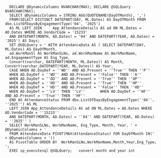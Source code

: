       DECLARE @DynamicColumns NVARCHAR(MAX); DECLARE @SQLQuery NVARCHAR(MAX);  
      SELECT @DynamicColumns = STRING_AGG(QUOTENAME(DayOfMonth), ',')
      FROM(SELECT DISTINCT DATEPART(DAY, ML.Dates) AS DayOfMonth FROM dbo.ListOfDaysByEngagementType('04', '2025')
      AS ML LEFT JOIN     App_AttendanceDetails AS ad ON ML.Dates = AD.Dates WHERE AD.VendorCode = '15233'
      AND DATEPART(MONTH, AD.Dates) = '04' AND DATEPART(YEAR, AD.Dates) = '2025') AS Days;              
      SET @SQLQuery = ' WITH AttendanceData AS ( SELECT DATEPART(DAY, ML.Dates) AS DayOfMonth,
      ad.WorkManSl AS WorkManSLNo, ad.WorkManName AS WorkManName, ad.EngagementType AS Eng_Type,  
      Convert(varchar, DATEPART(MONTH, ML.Dates)) AS Month, Convert(varchar,DATEPART(YEAR, ML.Dates)) AS Year, 
      CASE WHEN AD.DayDef = ''WD'' AND AD.Present = ''True'' THEN ''P'' 
      WHEN AD.DayDef = ''WD'' AND AD.Present = ''False'' THEN ''A''    
      WHEN AD.DayDef = ''OD'' AND AD.Present = ''True'' THEN ''OP''  
      WHEN AD.DayDef = ''HD'' AND AD.Present = ''True'' THEN ''HP''  
      WHEN AD.DayDef = ''HD'' AND AD.Present = ''False'' THEN ''HD''  
      WHEN AD.DayDef = ''LV'' THEN ''LV''       WHEN AD.DayDef = ''HF'' AND AD.Present = ''True'' THEN ''HF''  
      END AS AttendanceStatus FROM dbo.ListOfDaysByEngagementType(''04'', ''2025'') AS ML 
      LEFT JOIN App_AttendanceDetails AS ad ON ML.Dates = AD.Dates WHERE AD.VendorCode = ''15233''
      AND DATEPART(MONTH, AD.Dates) = ''04'' AND DATEPART(YEAR, AD.Dates) = ''2025'' )   
      SELECT WorkManSLNo, WorkManName, Eng_Type, Month, Year, ' + @DynamicColumns + '
      FROM AttendanceData PIVOT(MAX(AttendanceStatus) FOR DayOfMonth IN(' + @DynamicColumns + '))  
      AS PivotTable ORDER BY  WorkManSLNo,WorkManName,Month,Year,Eng_Type; '; 
      EXEC sp_executesql @SQLQuery;   convert month and year int 
